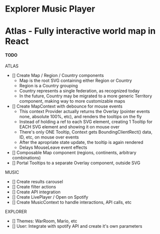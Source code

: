 # Explorer Music Player

# Atlas - Fully interactive world map in React

#### TODO

ATLAS

- [] Create Map / Region / Country components
  - Map is the root SVG containing either Region or Country
  - Region is a Country grouping
  - Country represents a single federation, as recognized today
  - In the future, Country may be migrated to a more generic Territory component, making way to more customizable maps
- [] Create MapContext with debounce for mouse events
  - This context Provider actually returns the Overlay (pointer events none, absolute 100%, etc), and renders the tooltips on the fly
  - Instead of holding a ref to each SVG element, creating 1 Tooltip for EACH SVG element and showing it on mouse over
  - There's only ONE Tooltip, Context gets BoundingClientRect() data, ID, etc, on mouse over events
  - After the apropriate state update, the tooltip is again rendered
  - Delays MouseLeave event effects
- [] Composable Map component (regions, continents, arbitrary combinations)
- [] Portal Tooltips to a separate Overlay component, outside SVG

MUSIC

- [] Create results carousel
- [] Create filter actions
- [] Create API integration
- [] Create LivePlayer / Open on Spotify
- [] Create MusicContext to handle interactions, API calls, etc

EXPLORER

- [] Themes: WarRoom, Mario, etc
- [] User: Integrate with spotify API and create it's own parameters
